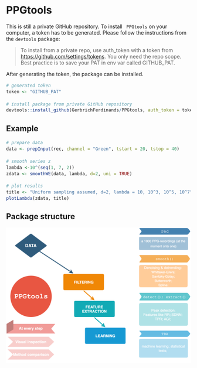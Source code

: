 # PPGtools

This is still a private GitHub repository.
To install ` PPGtools` on your computer, a token has to be generated. 
Please follow the instructions from the `devtools` package: 


> To install from a private repo, use auth_token with a token
> from https://github.com/settings/tokens. You only need the
> repo scope. Best practice is to save your PAT in env var called
> GITHUB_PAT.

After generating the token, the package can be installed. 
```r
# generated token 
token <- "GITHUB_PAT"

# install package from private GitHub repository 
devtools::install_github(GerbrichFerdinands/PPGtools, auth_token = token, build = TRUE)

```

## Example
```r
# prepare data
data <- prepInput(rec, channel = "Green", tstart = 20, tstop = 40)

# smooth series z 
lambda <-10^(seq(1, 7, 2))
zdata <- smoothWE(data, lambda, d=2, uni = TRUE)

# plot results
title <- "Uniform sampling assumed, d=2, lambda = 10, 10^3, 10^5, 10^7"
plotLambda(zdata, title)

```


## Package structure
![](flowchart.png)
